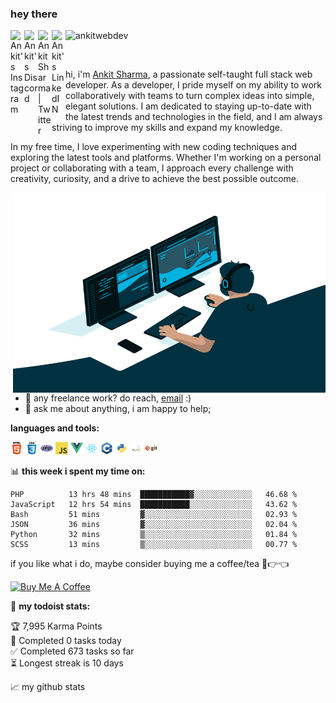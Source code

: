### hey there 
<a href="https://www.instagram.com/rkankit520/">
  <img align="left" alt="Ankit's Instagram" width="22px" src="https://raw.githubusercontent.com/hussainweb/hussainweb/main/icons/instagram.png" />
</a>
<a href="https://www.discordapp.com/users/1067735494965870603">
  <img align="left" alt="Ankit's Discord" width="22px" src="https://raw.githubusercontent.com/peterthehan/peterthehan/master/assets/discord.svg" />
</a>
<a href="https://twitter.com/rkankit520">
  <img align="left" alt="Ankit Sharma | Twitter" width="22px" src="https://raw.githubusercontent.com/peterthehan/peterthehan/master/assets/twitter.svg" />
</a>
<a href="https://www.linkedin.com/in/ankit520/">
  <img align="left" alt="Ankit's LinkedIN" width="22px" src="https://raw.githubusercontent.com/peterthehan/peterthehan/master/assets/linkedin.svg" />
</a>

<p align="left"> <img src="https://komarev.com/ghpvc/?username=ankitwebdev&label=Profile%20views&color=0e75b6&style=flat" alt="ankitwebdev" /> </p>

<br />

hi, i'm [Ankit Sharma](https://ankitsharma.eu/), a passionate self-taught full stack web developer. As a developer, I pride myself on my ability to work collaboratively with teams to turn complex ideas into simple, elegant solutions. I am dedicated to staying up-to-date with the latest trends and technologies in the field, and I am always striving to improve my skills and expand my knowledge.

In my free time, I love experimenting with new coding techniques and exploring the latest tools and platforms. Whether I'm working on a personal project or collaborating with a team, I approach every challenge with creativity, curiosity, and a drive to achieve the best possible outcome.


  <img align="right" alt="GIF" src="https://github.com/ankitwebdev/ankitwebdev/blob/main/code.gif?raw=true" width="500" height="320" />
  
- 💼 any freelance work? do reach, [email](mailto:ankitwebdev@gmail.com) :)
- 💬 ask me about anything, i am happy to help;

**languages and tools:**  

<code><img height="20" src="https://raw.githubusercontent.com/github/explore/80688e429a7d4ef2fca1e82350fe8e3517d3494d/topics/html/html.png"></code>
<code><img height="20" src="https://raw.githubusercontent.com/github/explore/80688e429a7d4ef2fca1e82350fe8e3517d3494d/topics/css/css.png"></code>
<code><img height="20" src="https://raw.githubusercontent.com/github/explore/80688e429a7d4ef2fca1e82350fe8e3517d3494d/topics/php/php.png"></code>
<code><img height="20" src="https://raw.githubusercontent.com/github/explore/80688e429a7d4ef2fca1e82350fe8e3517d3494d/topics/javascript/javascript.png"></code>
<code><img height="20" src="https://raw.githubusercontent.com/github/explore/80688e429a7d4ef2fca1e82350fe8e3517d3494d/topics/vue/vue.png"></code>
<code><img height="20" src="https://raw.githubusercontent.com/github/explore/80688e429a7d4ef2fca1e82350fe8e3517d3494d/topics/react/react.png"></code>
<code><img height="20" src="https://raw.githubusercontent.com/github/explore/80688e429a7d4ef2fca1e82350fe8e3517d3494d/topics/cpp/cpp.png"></code>
<code><img height="20" src="https://raw.githubusercontent.com/github/explore/80688e429a7d4ef2fca1e82350fe8e3517d3494d/topics/python/python.png"></code>
<code><img height="20" src="https://raw.githubusercontent.com/github/explore/80688e429a7d4ef2fca1e82350fe8e3517d3494d/topics/mysql/mysql.png"></code>
<code><img height="20" src="https://raw.githubusercontent.com/github/explore/80688e429a7d4ef2fca1e82350fe8e3517d3494d/topics/git/git.png"></code>


📊 **this week i spent my time on:**
<!--START_SECTION:waka-->

```text
PHP          13 hrs 48 mins  ███████████▓░░░░░░░░░░░░░   46.68 %
JavaScript   12 hrs 54 mins  ███████████░░░░░░░░░░░░░░   43.62 %
Bash         51 mins         ▓░░░░░░░░░░░░░░░░░░░░░░░░   02.93 %
JSON         36 mins         ▓░░░░░░░░░░░░░░░░░░░░░░░░   02.04 %
Python       32 mins         ▒░░░░░░░░░░░░░░░░░░░░░░░░   01.84 %
SCSS         13 mins         ▒░░░░░░░░░░░░░░░░░░░░░░░░   00.77 %
```

<!--END_SECTION:waka-->

if you like what i do, maybe consider buying me a coffee/tea 🥺👉👈

<a href="https://www.buymeacoffee.com/ankitwebdev" target="_blank"><img src="https://cdn.buymeacoffee.com/buttons/v2/default-red.png" alt="Buy Me A Coffee" width="150" ></a>

🚧 **my todoist stats:**
<!-- TODO-IST:START -->
🏆  7,995 Karma Points           
🌸  Completed 0 tasks today           
✅  Completed 673 tasks so far           
⏳  Longest streak is 10 days
<!-- TODO-IST:END -->


📈 my github stats

<!--<p align="center"> <img src="https://github-readme-stats.vercel.app/api?username=ankitwebdev&show_icons=true&theme=gotham" alt="ankitsharma" />-->




